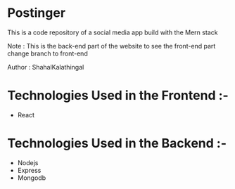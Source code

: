 # Postinger
This is a code repository of a social media app build with the Mern stack

Note : This is the back-end part of the website to see the front-end part change branch to front-end

Author : ShahalKalathingal

# Technologies Used in the Frontend :-
- React

# Technologies Used in the Backend :-
- Nodejs
- Express
- Mongodb
